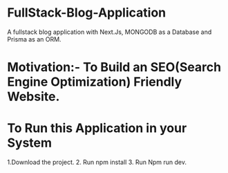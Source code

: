 # FullStack-Blog-Application
A fullstack blog application with Next.Js, MONGODB as a Database and Prisma as an ORM.

# Motivation:- To Build an SEO(Search Engine Optimization) Friendly Website.

# To Run this Application in your System
1.Download the project.
2. Run npm install
3. Run Npm run dev.
